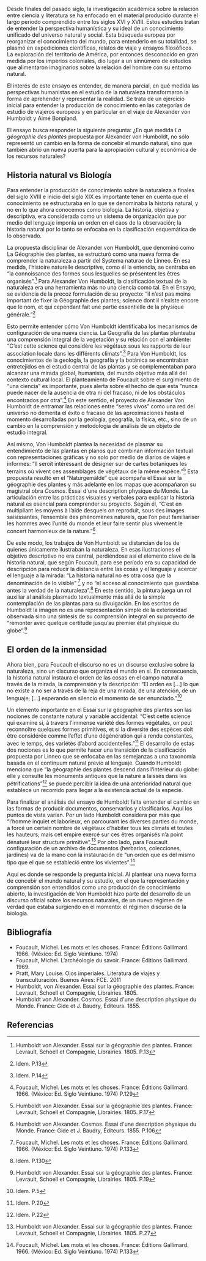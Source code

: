 <param ve-config 
       title="La naturaleza y la producción de un nuevo de discurso"
       banner="https://upload.wikimedia.org/wikipedia/commons/a/ae/Alexander_von_Humboldt_-_1841_-_Diagram_of_a_cross-section_of_the_earth%27s_crust.jpg" 
       layout="vertical"
       num-maps="x"
       num-specimens="x"
       num-images="x"
       num-primary-sources="x"
       author="Verónica Matallana Chaves">
    
<param ve-image 
       label="Resultados científicos de la expedición alemana de alta mar en el barco *Valdivia*" 
       description="Wissenschaftliche Ergebnisse der Deutschen Tiefsee-Expedition auf dem Dampfer *Valdivia* 1898-1899. Im Auftrage des Reichsamtes des Innern hrsg. von Carl Chun [et al.]" 
       license="public domain" 
       url="https://upload.wikimedia.org/wikipedia/commons/d/d5/Wissenschaftliche_Ergebnisse_der_Deutschen_Tiefsee-Expedition_auf_dem_Dampfer_%22Valdivia%22_1898-1899_%28Taf._XVIII%29_%286388993585%29.jpg">
       
<param ve-image 
       label="Quararibea turbinata" 
       description="José Celestino Mutis, Real Expedición Botánica al Nuevo Reino de Granada, t. 2170 (1783-1817)" 
       license="public domain" 
       url="https://upload.wikimedia.org/wikipedia/commons/4/44/Quararibea_turbinata_Mutis.png">

Desde finales del pasado siglo, la investigación académica sobre la relación entre ciencia y literatura se ha enfocado en el material producido durante el largo periodo comprendido entre los siglos XVI y XVIII. Estos estudios tratan de entender la perspectiva humanística y su ideal de un conocimiento unificado del universo natural y social. Esta búsqueda europea por reorganizar el conocimiento del mundo, para entenderlo en su totalidad, se plasmó en expediciones científicas, relatos de viaje y ensayos filosóficos. La exploración del territorio de América, por entonces desconocido en gran medida por los imperios coloniales, dio lugar a un sinnúmero de estudios que alimentaron imaginarios sobre la relación del hombre con su entorno natural. 

El interés de este ensayo es entender, de manera parcial, en qué medida las perspectivas humanistas en el estudio de la naturaleza transformaron la forma de aprehender  y representar la realidad. Se trata de un ejercicio inicial para entender la producción de conocimiento en las categorías de estudio de viajeros europeos y en particular en el viaje de Alexander von Humboldt y Aimé Bonpland.


<param ve-image 
       label="Geografía de las plantas equinocciales: tabla física de los Andes y los países vecinos" 
       description="Géographie des plantes équinoxiales: tableau physique des Andes et pays voisins ; dressé d'apres des observations & des mesures prises sur les lieux depuis le 10e. degre de latitude boréale jusqu'au 10e. de latitude australe en 1799-1803" 
       license="public domain" 
       url="https://babel.banrepcultural.org/digital/iiif/p17054coll13/179/full/full/0/default.jpg">

El ensayo busca responder la siguiente pregunta: ¿En qué medida *La géographie des plantes* propuesta por Alexander von Humboldt, no sólo representó un cambio en la forma de concebir el mundo natural, sino que también abrió un nueva puerta para la apropiación cultural y económica de los recursos naturales? 

## Historia natural vs Biología

Para entender la producción de conocimiento sobre la naturaleza a finales del siglo XVIII e inicio del siglo XIX es importante tener en cuenta que el conocimiento se estructuraba en lo que se denominaba la historia natural, y no en lo que ahora conocemos como biología. La historia, objetiva y descriptiva, era considerada como un sistema de organización que por medio del lenguaje imponía un orden en el caos de la observación; la historia natural por lo tanto se enfocaba en la clasificación esquemática de lo observado. 

La propuesta disciplinar de Alexander von Humboldt, que denominó como La Géographie des plantes, se estructuró como una nueva forma de comprender la naturaleza a partir del Systema naturae de Linneo. En esa medida, l’histoire naturelle descriptive, como él la entendía, se centraba en “la connoissance des formes sous lesquelles se présentent les êtres organisés”.[^ref1] Para Alexander Von Humboldt, la clasificación  textual de la naturaleza era una herramienta más no una ciencia como tal. En el Ensayo, se evidencia de la precoz formulación de su proyecto:
“il n’est pas moins important de fixer la Géographie des plantes; science dont il n’existe encore que le nom, et qui cependant fait une partie essentielle de la physique générale.”[^ref2]

Esto permite entender cómo Von Humboldt identificaba los mecanismos de configuración de una nueva ciencia. La Geografía de las plantas planteaba una comprensión integral de la vegetación y su relación con el ambiente: “C’est cette science qui considère les végétaux sous les rapports de leur association locale dans les différents climats”.[^ref3] Para Von Humboldt, los conocimientos de la geología, la geografía y la botánica se encontraban entretejidos en el estudio central de las plantas y se complementaban para alcanzar una mirada global, humanista, del mundo objetivo más allá del contexto cultural local. El planteamiento de Foucault sobre el surgimiento de “una ciencia” es importante, pues alerta sobre el hecho de que esta “nunca puede nacer de la ausencia de otra ni del fracaso, ni de los obstáculos encontrados por otra”.[^ref4] En este sentido, el proyecto de Alexander Von Humboldt de entramar las relaciones entre “seres vivos” como una red del universo no demerita el éxito o fracaso de las aproximaciones hasta el momento desarrolladas por la geología, geografía, la física, etc., sino de un cambio en la comprensión y metodología de análisis de un objeto de estudio integral.

Así mismo, Von Humboldt plantea la necesidad de plasmar su entendimiento de las plantas en planos que combinan información textual con representaciones gráficas y no solo por medio de diarios de viajes e informes:
“Il seroit intéressant de désigner sur de cartes botaniques les terrains où vivent ces assemblages de végétaux de la même espèce.”[^ref5] 
Esta propuesta resultó en el “Naturgemälde” que acompaña el Essai sur la géographie des plantes y más adelante en los mapas que acompañaron su magistral obra *Cosmos*. Essai d'une description physique du Monde. La articulación entre las prácticas visuales y verbales para explicar la historia natural es esencial para comprender su proyecto. Según él, 
“C’est en multipliant les moyens à l’aide desquels on reproduit, sous des images saisissantes, l’ensemble des phénomènes naturels, que l’on peut familiariser les hommes avec l’unité du monde et leur faire sentir plus vivement le concert harmonieux de la nature.”[^ref6]

De este modo, los trabajos de Von Humboldt se distancian de los de quienes únicamente ilustraban la naturaleza. En esas ilustraciones el objetivo descriptivo no era central, perdiéndose así el elemento clave de la historia natural, que según Foucault, para ese período era su capacidad de descripción para reducir la distancia entre las cosas y el lenguaje y acercar el lenguaje a la mirada: “La historia natural no es otra cosa que la denominación de lo visible” [^ref7] y no “el acceso al conocimiento que guardaba antes la verdad de la naturaleza”.[^ref8] En este sentido, la pintura juega un rol auxiliar al análisis plasmado textualmente más allá de la simple contemplación de las plantas para su divulgación. En los escritos de Humboldt la imagen no es una representación simple de la exterioridad observada sino una síntesis de su comprensión integral en su proyecto de “remonter avec quelque certitude jusqu’au premier état physique du globe”.[^ref9] 

## El orden de la inmensidad

Ahora bien, para Foucault el discurso no es un discurso exclusivo sobre la naturaleza, sino un discurso que organiza el mundo en sí. En consecuencia, la historia natural instaura el orden de las cosas en el campo natural a través de la mirada, la comprensión y la descripción:
“El orden es [...] lo que no existe a no ser a través de la reja de una mirada, de una atención, de un lenguaje; [...] esperando en silencio el momento de ser enunciado.”[^ref10]

Un elemento importante en el Essai sur la géographie des plantes son las nociones de constante natural y variable accidental:
“C’est cette science qui examine si, à travers l’immense variété des formes végétales, on peut reconnoître quelques formes primitives, et si la diversité des espèces doit être considérée comme l’effet d’une dégénération qui a rendu constantes, avec le temps, des variétés d’abord accidentelles.”[^ref11]
El desarrollo de estas dos nociones es lo que permite hacer una transición de la clasificación propuesta por Linneo que se enfocaba en las semejanzas a una taxonomía basada en el continuum natural previo al lenguaje. Cuando Humboldt menciona que “la géographie des plantes descend dans l’intérieur du globe: elle y consulte les monuments antiques que la nature a laissés dans les pétrifications”[^ref12] se puede percibir la idea de una anterioridad natural que establece un recorrido para llegar a la existencia actual de la especie. 

Para finalizar el análisis del ensayo de Humboldt falta entender el cambio en las formas de producir documentos, conservarlos y clasificarlos. Aquí los puntos de vista varían. Por un lado Humboldt considera por más que 
“l’homme inquiet et laborieux, en parcourant les diverses parties du monde, a forcé un certain nombre de végétaux d’habiter tous les climats et toutes les hauteurs; mais cet empire exercé sur ces êtres organisés n’a point dénaturé leur structure primitive”.[^ref13]
Por otro lado, para Foucault configuración de un archivo de documentos (herbarios, colecciones, jardines) va de la mano con la instauración de “un orden que es del mismo tipo que el que se estableció entre los vivientes”.[^ref14]

Aquí es donde se responde la pregunta inicial. Al plantear una nueva forma de concebir el mundo natural y su estudio, en el que la representación y comprensión son entendidos como una producción de conocimiento abierto, la investigación de Von Humboldt hizo parte del desarrollo de un discurso oficial sobre los recursos naturales, de un nuevo régimen de verdad que estaba surgiendo en el momento: el régimen discurso de la biología.



<param ve-image 
       label="Girl with a Pearl Earring" 
       description="painting by Johannes Vermeer" 
       license="public domain" 
       url="https://upload.wikimedia.org/wikipedia/commons/0/0f/1665_Girl_with_a_Pearl_Earring.jpg">


<param ve-map center="Q36600" zoom="11" prefer-geojson>


<param ve-image 
       manifest="https://iiif.juncture-digital.org/manifest/6dd738aed85597cac540ad31dd5818e86ef7f2918c7b43a9eb3123d5538e6e4c">
<param ve-map center="Q36600" zoom="11">



## Bibliografía

- Foucault, Michel. Les mots et les choses. France: Éditions Gallimard. 1966. (México: Ed. Siglo Veintiuno. 1974)
- Foucault, Michel. L’archéologie du savoir. France: Éditions Gallimard. 1969. 
- Pratt, Mary Louise. Ojos imperiales. Literatura de viajes y transculturación. Buenos Aires: FCE. 2011
- Humboldt, von Alexander. Essai sur la géographie des plantes. France: Levrault, Schoell et Compagnie, Librairies. 1805.
- Humboldt von Alexander. Cosmos. Essai d'une description physique du Monde. France: Gide et J. Baudry, Éditeurs. 1855. 


## Referencias

[^1]: [Wikipedia: Alexander von Humboldt, diagram of a cross-section of the earth's crust, 1841. From Heinrich Berghaus, Physikalischer Atlas (Gotha: J. Perthes, 1852).](https://commons.wikimedia.org/wiki/File:Alexander_von_Humboldt_-_1841_-_Diagram_of_a_cross-section_of_the_earth%27s_crust.jpg)
[^ref1]: Humboldt von Alexander. Essai sur la géographie des plantes. France: Levrault, Schoell et Compagnie, Librairies. 1805. P.13
[^ref2]: Idem. P.13
[^ref3]: Idem. P.14
[^ref4]: Foucault, Michel. Les mots et les choses. France: Éditions Gallimard. 1966. (México: Ed. Siglo Veintiuno. 1974) P.129
[^ref5]: Humboldt von Alexander. Essai sur la géographie des plantes. France: Levrault, Schoell et Compagnie, Librairies. 1805. P.17
[^ref6]: Humboldt von Alexander. Cosmos. Essai d'une description physique du Monde. France: Gide et J. Baudry, Éditeurs. 1855. P.106
[^ref7]: Foucault, Michel. Les mots et les choses. France: Éditions Gallimard. 1966. (México: Ed. Siglo Veintiuno. 1974) P.133
[^ref8]: Idem. P.130
[^ref9]: Humboldt von Alexander. Essai sur la géographie des plantes. France: Levrault, Schoell et Compagnie, Librairies. 1805. P.19
[^ref10]: Idem. P.5
[^ref11]: Idem. P.20
[^ref12]: Idem. P.22
[^ref13]: Humboldt von Alexander. Essai sur la géographie des plantes. France: Levrault, Schoell et Compagnie, Librairies. 1805. P.27
[^ref14]: Foucault, Michel. Les mots et les choses. France: Éditions Gallimard. 1966. (México: Ed. Siglo Veintiuno. 1974) P.133
